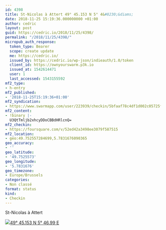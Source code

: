 ```yaml
---
id: 4398
title: St-Nicolas à Attert 49° 45.153 N 5° 4&#8230;&diams;
date: 2018-11-25 15:19:36.000000000 +01:00
author: cedric
layout: post
guid: https://cedric.io/2018/11/25/4398/
permalink: "/2018/11/25/4398/"
micropub_auth_response:
  token_type: Bearer
  scope: create update
  me: https://cedric.io/
  issued_by: https://cedric.io/wp-json/indieauth/1.0/token
  client_id: https://ownyourswarm.p3k.io
  issued_at: 1542614471
  user: 1
  last_accessed: 1543155592
mf2_type:
- h-entry
mf2_published:
- '2018-11-25T15:19:36+01:00'
mf2_syndication:
- https://www.swarmapp.com/user/223939/checkin/5bfaaf78c4df1d002c05725f
mf2_content:
- !binary |-
  U3QtTmljb2xhcyDDoCBBdHRlcnQ=
mf2_checkin:
- https://foursquare.com/v/52ed42a3498ee3079f587515
mf2_location:
- geo:49.752557284699,5.7831676090365
geo_accuracy:
- ''
geo_latitude:
- '49.7525573'
geo_longitude:
- '5.7831676'
geo_timezone:
- Europe/Brussels
categories:
- Non classé
format: status
kind:
- Checkin
---
```

St-Nicolas à Attert

<p class="sloc-display">
  <img class="icon-location" aria-label="Location: " aria-hidden="true" src="https://cedric.io/wp-content/plugins/simple-location/location.svg" /><span class="p-location"><data class="p-latitude" value="49.752557"></data><data class="p-longitude" value="5.783168"></data><a href="https://www.openstreetmap.org/?mlat=49.7525573&mlon=5.7831676#map=13/49.7525573/5.7831676">49° 45.153 N 5° 46.99 E</a></span>
</p>